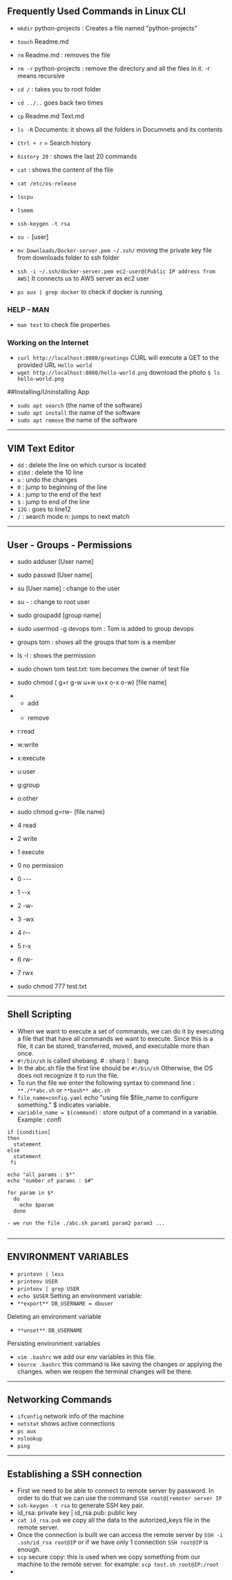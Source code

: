 ## Frequently Used Commands in Linux CLI


- `mkdir` python-projects : Creates a file named "python-projects"
- `touch` Readme.md
- `rm` Readme.md : removes the file
- `rm -r` python-projects : remove the directory and all the files in it. -r means recursive
- `cd /` : takes you to root folder
- `cd ../..` goes back two times
- `cp` Readme.md Text.md
- `ls -R` Documents: it shows all the folders in Documnets and its contents
- `Ctrl + r` = Search history
- `history 20` : shows the last 20 commands
- `cat` : shows the content of the file
- `cat /etc/os-release`
- `lscpu`
- `lsmem`
- `ssh-keygen -t rsa`

- `su -` [user]

- `mv Downloads/Docker-server.pem ~/.ssh/` moving the private key file from downloads folder to ssh folder
- `ssh -i ~/.ssh/docker-server.pem ec2-user@[Public IP address from AWS]` It connects us to AWS server as ec2 user
- `ps aux | grep docker` to check if docker is running

### HELP - MAN

- `man test` to check file properties

### Working on the Internet
- `curl http://localhost:8080/greatings` CURL will execute a GET to the provided URL `Hello world`
- `wget http://localhost:8080/hello-world.png` download the photo `$ ls hello-world.png`


##Installing/Uninstalling App

- `sudo apt search` {the name of the software}
- `sudo apt install` the name of the software
- `sudo apt remove` the name of the software

----------------
VIM Text Editor
----------------
- `dd` : delete the line on which cursor is located
- `d10d` : delete the 10 line
- `u` : undo the changes
- `0` : jump to beginning of the line
- `A` : jump to the end of the text
- `$` : jump to end of the line
- `12G` : goes to line12
- `/` : search mode n: jumps to next match

----------------------------
User - Groups - Permissions
----------------------------
- sudo adduser [User name]
- sudo passwd [User name]
- su [User name] : change to the user
- su - : change to root user

- sudo groupadd [group name]
- sudo usermod -g devops tom : Tom is added to group devops
- groups tom : shows all the groups that tom is a member

- ls -l : shows the permission

- sudo chown tom test.txt: tom becomes the owner of test file 

- sudo chmod ( g+r g-w u+w u+x o-x o-w) [file name]

- + add
- - remove

- r:read
- w:write
- x:execute

- u:user
- g:group
- o:other

- sudo chmod g=rw- [file name}

- 4 read
- 2 write
- 1 execute
- 0 no permission

- 0 ---
- 1 --x
- 2 -w-
- 3 -wx
- 4 r--
- 5 r-x
- 6 rw-
- 7 rwx

- sudo chmod 777 test.txt

-----------------
Shell Scripting
-----------------

- When we want to execute a set of commands, we can do it by executing a file that that have all commands we want to execute. Since this is a file, it can be stored,
transferred, moved, and executable more than once.
- `#!/bin/sh` is called shebang. # : sharp ! : bang
- In the abc.sh file the first line should be `#!/bin/sh` Otherwise, the OS does not recognize it to run the file.
- To run the file we enter the following syntax to command line : `**./**abc.sh` or `**bash** abc.sh`
- `file_name=config.yaml` echo "using file $file_name to configure something." $ indicates variable.
- `variable_name = $(command)` : store output of a command in a variable. Example : confi

```
if [condition] 
then
  statement
else
  statement
 fi 
```

```
echo "all params : $*"
echo "number of params : $#"

for param in $*
  do 
    echo $param
  done
  
- we run the file ./abc.sh param1 param2 param3 ...  
  
```

----------------------
ENVIRONMENT VARIABLES
----------------------
- `printevn | less`
- `printenv USER`
- `printenv | grep USER`
- `echo $USER`
Setting an environment variable:
- `**export** DB_USERNAME = dbuser`

Deleting an environment variable
- `**unset** DB_USERNAME`

Persisting environment variables
- `vim .bashrc` we add our env variables in this file. 
- `source .bashrc` this command is like saving the changes or applying the changes. when we reopen the terminal changes will be there.

-----------
Networking Commands
---------------
- `ifconfig` network info of the machine
- `netstat` shows active connections
- `ps aux`
- `nslookup`
- `ping`

----------
Establishing a SSH connection
---------
- First we need to be able to connect to remote server by password. In order to do that we can use the command `SSH root@[remoter server IP` 
- `ssh-keygen -t rsa` to generate SSH key pair. 
- id_rsa: private key | id_rsa.pub: public key
- `cat id_rsa.pub` we copy all the data to the autorized_keys file in the remote server. 
- Once the connection is built we can access the remote server by `SSH -i .ssh/id_rsa root@IP` or if we have only 1 connection `SSH root@IP` is enough. 
- `scp` secure copy: this is used when we copy something from our machine to the remote server. for example: `scp test.sh root@IP:/root`
-  


